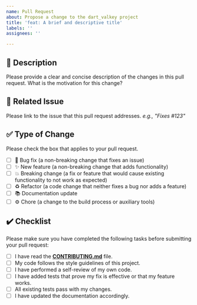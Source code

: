 ```yaml
---
name: Pull Request
about: Propose a change to the dart_valkey project
title: 'feat: A brief and descriptive title'
labels: ''
assignees: ''

---
```


## 📝 Description

Please provide a clear and concise description of the changes in this pull request. What is the motivation for this change?

## 🔗 Related Issue

Please link to the issue that this pull request addresses.
*e.g., "Fixes #123"*

## ✅ Type of Change

Please check the box that applies to your pull request.
- [ ] 🐛 Bug fix (a non-breaking change that fixes an issue)
- [ ] ✨ New feature (a non-breaking change that adds functionality)
- [ ] 💥 Breaking change (a fix or feature that would cause existing functionality to not work as expected)
- [ ] ♻️ Refactor (a code change that neither fixes a bug nor adds a feature)
- [ ] 📚 Documentation update
- [ ] ⚙️ Chore (a change to the build process or auxiliary tools)

## ✔️ Checklist

Please make sure you have completed the following tasks before submitting your pull request:
- [ ] I have read the [**CONTRIBUTING.md**](https://github.com/coolosos/dart_valkey/blob/main/CONTRIBUTING.md) file.
- [ ] My code follows the style guidelines of this project.
- [ ] I have performed a self-review of my own code.
- [ ] I have added tests that prove my fix is effective or that my feature works.
- [ ] All existing tests pass with my changes.
- [ ] I have updated the documentation accordingly.